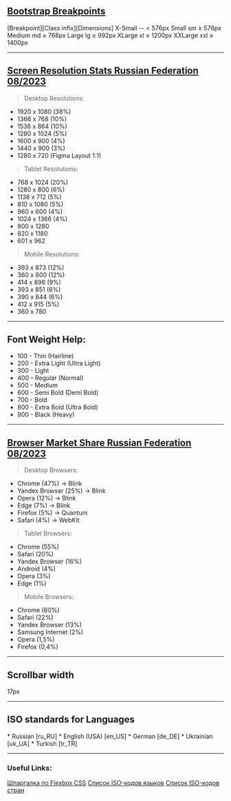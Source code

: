 <a href="https://getbootstrap.com/docs/5.0/layout/breakpoints/">
  <h2>Bootstrap Breakpoints</h2>
</a>

[Breakpoint][Class infix][Dimensions]
  X-Small        --        < 576px
  Small          sm        ≥ 576px
  Medium         md        ≥ 768px
  Large          lg        ≥ 992px
  XLarge         xl        ≥ 1200px
  XXLarge        xxl       ≥ 1400px

<hr>

<a href="https://gs.statcounter.com/screen-resolution-stats/desktop/russian-federation">
  <h2>Screen Resolution Stats Russian Federation 08/2023</h2>
</a>

>Desktop Resolutions:
* 1920 x 1080 (38%)
* 1366 x 768  (10%)
* 1536 x 864  (10%)
* 1280 x 1024 (5%)
* 1600 x 900  (4%)
* 1440 x 900  (3%)
* 1280 x 720 (Figma Layout 1:1)

>Tablet Resolutions:
* 768  x 1024 (20%)
* 1280 x 800  (6%)
* 1138 x 712  (5%)
* 810  x 1080 (5%)
* 960  x 600  (4%)
* 1024 x 1366 (4%)
* 800  x 1280
* 820  x 1180
* 601  x 962

>Mobile Resolutions:
* 393  x 873  (12%)
* 360  x 800  (12%)
* 414  x 896  (9%)
* 393  x 851  (6%)
* 390  x 844  (6%)
* 412  x 915  (5%)
* 360  x 780

<hr>

<h2>Font Weight Help:</h2>

*  100 - Thin (Hairline)
*  200 - Extra Light (Ultra Light)
*  300 - Light
*  400 - Regular (Normal)
*  500 - Medium
*  600 - Semi Bold (Demi Bold)
*  700 - Bold
*  800 - Extra Bold (Ultra Bold)
*  900 - Black (Heavy)

<hr>

<a href="https://gs.statcounter.com/browser-market-share/desktop/russian-federation">
  <h2>Browser Market Share Russian Federation 08/2023</h2>
</a>

>Desktop Browsers:
* Chrome           (47%) -> Blink
* Yandex Browser   (25%) -> Blink
* Opera            (12%) -> Blink
* Edge             (7%)  -> Blink
* Firefox          (5%)  -> Quantum
* Safari           (4%)  -> WebKit

>Tablet Browsers:
* Chrome           (55%)
* Safari           (20%)
* Yandex Browser   (16%)
* Android          (4%)
* Opera            (3%)
* Edge             (1%)

>Mobile Browsers:
* Chrome           (60%)
* Safari           (22%)
* Yandex Browser   (13%)
* Samsung Internet (2%)
* Opera            (1,5%)
* Firefox          (0,4%)

<hr>

<h2>Scrollbar width</h2>

17px

<hr>

<h2>ISO standards for Languages</h2>
<!-- (Language [lang-code_country-code]) -->
* Russian [ru_RU]
* English (USA) [en_US]
* German [de_DE]
* Ukrainian [uk_UA]
* Turkish [tr_TR]

<hr>

<h3>Useful Links:</h3>

<a href="https://tpverstak.ru/flex-cheatsheet/">Шпаргалка по Flexbox CSS</a>
<a href="https://cutt.ly/iso-languages">Список ISO-кодов языков</a>
<a href="https://cutt.ly/country-code">Список ISO-кодов стран</a>
